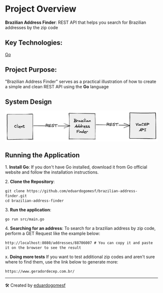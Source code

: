 # Project Overview
**Brazilian Address Finder**: REST API that helps you search for Brazilian addresses by the zip code

## Key Technologies:
[Go](https://go.dev/)  

## Project Purpose:
"Brazilian Address Finder" serves as a practical illustration of how to create a simple and clean REST API using the **Go** language

## System Design
![Alt text](./docs/images/system-design.jpeg)

## Running the Application 
1\. **Install Go**:
If you don't have Go installed, download it from Go official website and follow the installation instructions.

2\. **Clone the Repository**:
```
git clone https://github.com/eduardogomesf/brazilian-address-finder.git
cd brazilian-address-finder
```

3\. **Run the application**:
```
go run src/main.go
```

4\. **Searching for an address**:
To search for a brazilian address by zip code, perform a GET Request like the example below:
```
http://localhost:8080/addresses/88706007 # You can copy it and paste it on the browser to see the result
```

x\. **Doing more tests**
If you want to test additional zip codes and aren't sure where to find them, use the link below to generate more:
```
https://www.geradordecep.com.br/ 
```

---
🛠️ Created by [eduardogomesf](https://github.com/eduardogomesf)
